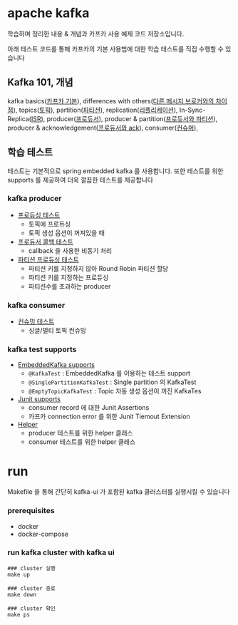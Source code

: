 # apache kafka

학습하며 정리한 내용 & 개념과 카프카 사용 예제 코드 저장소입니다.

아래 테스트 코드를 통해 카프카의 기본 사용법에 대한 학습 테스트를 직접 수행할 수 있습니다

## Kafka 101, 개념

kafka basics([카프카 기본](https://github.com/my-research/kafka/blob/master/docs/01-kafka.md)),
differences with others([다른 메시지 브로커와의 차이점](https://github.com/my-research/kafka/blob/master/docs/02-kafka-differences.md)),
topics([토픽](https://github.com/my-research/kafka/blob/master/docs/03-topic.md)),
partition([파티션](https://github.com/my-research/kafka/blob/master/docs/04-partition.md)),
replication([리플리케이션](https://github.com/my-research/kafka/blob/master/docs/05-replication.md)),
In-Sync-Replica([ISR](https://github.com/my-research/kafka/blob/master/docs/06-In-Sync-Replica.md)),
producer([프로듀서](https://github.com/my-research/kafka/blob/master/docs/07-producer.md)),
producer & partition([프로듀서와 파티션](https://github.com/my-research/kafka/blob/master/docs/08-producer-partition.md)),
producer & acknowledgement([프로듀서와 ack](https://github.com/my-research/kafka/blob/master/docs/09-producer-ack.md)),
consumer([컨슈머](https://github.com/my-research/kafka/blob/master/docs/10-consumer.md)),

## 학습 테스트

테스트는 기본적으로 spring embedded kafka 를 사용합니다. 또한 테스트를 위한 supports 를 제공하여 더욱 깔끔한 테스트를 제공합니다

### kafka producer

- [프로듀싱 테스트](https://github.com/my-research/kafka/tree/master/kafka-producer/src/test/java/com/github/dhslrl321/produce)
  - 토픽에 프로듀싱
  - 토픽 생성 옵션이 꺼져있을 때
- [프로듀서 콜백 테스트](https://github.com/my-research/kafka/tree/master/kafka-producer/src/test/java/com/github/dhslrl321/callback)
  - callback 을 사용한 비동기 처리
- [파티션 프로듀싱 테스트](https://github.com/my-research/kafka/tree/master/kafka-producer/src/test/java/com/github/dhslrl321/partition)
  - 파티션 키를 지정하지 않아 Round Robin 파티션 할당 
  - 파티션 키를 지정하는 프로듀싱
  - 파티션수를 초과하는 producer 

### kafka consumer

- [컨슈밍 테스트](https://github.com/my-research/kafka/tree/master/kafka-consumer/src/test/java/com/github/dhslrl321/consume)
  - 싱글/멀티 토픽 컨슈밍

### kafka test supports

- [EmbeddedKafka supports](https://github.com/my-research/kafka/tree/master/kafka-test-supports/src/main/java/com/github/support)
  - `@KafkaTest` : EmbeddedKafka 를 이용하는 테스트 support
  - `@SinglePartitionKafkaTest` : Single partition 의 KafkaTest 
  - `@EmptyTopicKafkaTest` : Topic 자동 생성 옵션이 꺼진 KafkaTes
- [Junit supports](https://github.com/my-research/kafka/tree/master/kafka-test-supports/src/main/java/com/github/support)
  - consumer record 에 대한 Junit Assertions
  - 카프카 connection error 를 위한 Junit Tiemout Extension
- [Helper](https://github.com/my-research/kafka/tree/master/kafka-test-supports/src/main/java/com/github/support)
  - producer 테스트를 위한 helper 클래스
  - consumer 테스트를 위한 helper 클래스

# run

Makefile 을 통해 간단히 kafka-ui 가 포함된 kafka 클러스터를 실행시킬 수 있습니다

### prerequisites

- docker
- docker-compose

### run kafka cluster with kafka ui 

```shell
### cluster 실행
make up

### cluster 종료
make down

### cluster 확인
make ps
```
